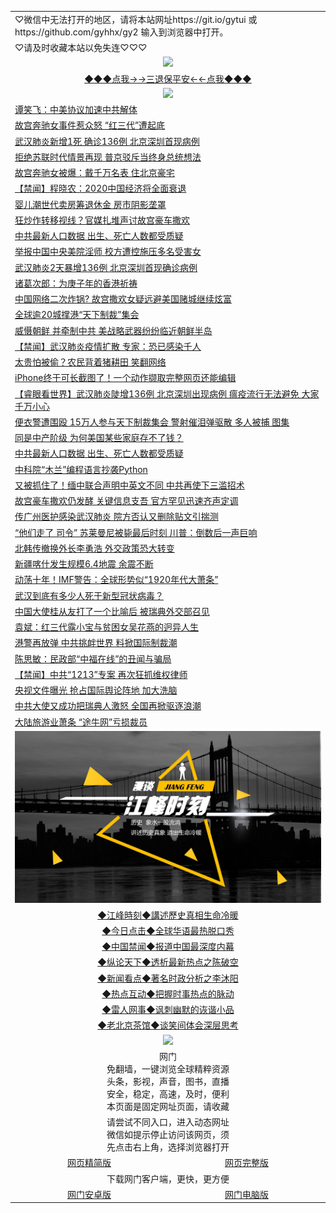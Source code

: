  <table>
<tr>
<td colspan="2" align=left>
♡微信中无法打开的地区，请将本站网址https://git.io/gytui 或 https://github.com/gyhhx/gy2 输入到浏览器中打开。 
 </td>
</tr>
 <tr>
 <td colspan="2" align=left>
♡请及时收藏本站以免失连♡♡♡
</td>
 </tr>
  <tr>
    <td colspan="2" align=center><img src="https://github.com/gyhhx/image-upload/blob/master/3t.jpg"></td>
 </tr>
 <tr><td colspan="2" align="center"><a href="https://xball.casa/oo.aspx?name=ogQuit&key=eqxowaguscvmxdgc&from=gy">◆◆◆点我→→三退保平安←←点我◆◆◆</a></td></tr>
  <tr>
    <td colspan="2" align=center><img src="https://cdn.jsdelivr.net/gh/gyoupiodf/im1/%E7%BD%91%E9%97%A8%E6%96%B0%E9%97%BB1.jpg"></td>
 </tr>
<tr><td colspan="2" align="left"><a href="https://xball.casa/oo.aspx?name=c1119573&key=eqxowaguscvmxdgc&from=gy">谭笑飞：中美协议加速中共解体</a></td></tr>
<tr><td colspan="2" align="left"><a href="https://xball.casa/oo.aspx?name=c1119575&key=eqxowaguscvmxdgc&from=gy">故宫奔驰女事件惹众怒 “红三代”遭起底</a></td></tr>
<tr><td colspan="2" align="left"><a href="https://xball.casa/oo.aspx?name=c1119562&key=eqxowaguscvmxdgc&from=gy">武汉肺炎新增1死 确诊136例 北京深圳首现病例</a></td></tr>
<tr><td colspan="2" align="left"><a href="https://xball.casa/oo.aspx?name=c1119576&key=eqxowaguscvmxdgc&from=gy">拒绝苏联时代情景再现 普京驳斥当终身总统想法</a></td></tr>
<tr><td colspan="2" align="left"><a href="https://xball.casa/oo.aspx?name=c1119543&key=eqxowaguscvmxdgc&from=gy">故宫奔驰女被爆：戴千万名表 住北京豪宅</a></td></tr>
<tr><td colspan="2" align="left"><a href="https://xball.casa/oo.aspx?name=c1119578&key=eqxowaguscvmxdgc&from=gy">【禁闻】程晓农：2020中国经济将全面衰退</a></td></tr>
<tr><td colspan="2" align="left"><a href="https://xball.casa/oo.aspx?name=c1119569&key=eqxowaguscvmxdgc&from=gy">婴儿潮世代卖房筹退休金 房市阴影垄罩</a></td></tr>
<tr><td colspan="2" align="left"><a href="https://xball.casa/oo.aspx?name=c1119544&key=eqxowaguscvmxdgc&from=gy">狂炒作转移视线？官媒扎堆声讨故宫豪车撒欢</a></td></tr>
<tr><td colspan="2" align="left"><a href="https://xball.casa/oo.aspx?name=c1119579&key=eqxowaguscvmxdgc&from=gy">中共最新人口数据 出生、死亡人数都受质疑</a></td></tr>
<tr><td colspan="2" align="left"><a href="https://xball.casa/oo.aspx?name=c1119557&key=eqxowaguscvmxdgc&from=gy">举报中国中央美院淫师 校方遭控施压多名受害女</a></td></tr>
<tr><td colspan="2" align="left"><a href="https://xball.casa/oo.aspx?name=c1119585&key=eqxowaguscvmxdgc&from=gy">武汉肺炎2天暴增136例 北京深圳首现确诊病例</a></td></tr>
<tr><td colspan="2" align="left"><a href="https://xball.casa/oo.aspx?name=c1119574&key=eqxowaguscvmxdgc&from=gy">诸葛次郎：为庚子年的香港祈祷</a></td></tr>
<tr><td colspan="2" align="left"><a href="https://xball.casa/oo.aspx?name=c1119559&key=eqxowaguscvmxdgc&from=gy">中国网络二次炸锅? 故宫撒欢女疑远避美国赌城继续炫富</a></td></tr>
<tr><td colspan="2" align="left"><a href="https://xball.casa/oo.aspx?name=c1119518&key=eqxowaguscvmxdgc&from=gy">全球逾20城撑港“天下制裁”集会</a></td></tr>
<tr><td colspan="2" align="left"><a href="https://xball.casa/oo.aspx?name=c1119602&key=eqxowaguscvmxdgc&from=gy">威慑朝鲜 并牵制中共 美战略武器纷纷临近朝鲜半岛</a></td></tr>
<tr><td colspan="2" align="left"><a href="https://xball.casa/oo.aspx?name=c1119583&key=eqxowaguscvmxdgc&from=gy">【禁闻】武汉肺炎疫情扩散 专家：恐已感染千人</a></td></tr>
<tr><td colspan="2" align="left"><a href="https://xball.casa/oo.aspx?name=c1119600&key=eqxowaguscvmxdgc&from=gy">太贵怕被偷？农民背着猪耕田 笑翻网络</a></td></tr>
<tr><td colspan="2" align="left"><a href="https://xball.casa/oo.aspx?name=c1119567&key=eqxowaguscvmxdgc&from=gy">iPhone终于可长截图了！一个动作撷取完整网页还能编辑</a></td></tr>
<tr><td colspan="2" align="left"><a href="https://xball.casa/oo.aspx?name=c1119612&key=eqxowaguscvmxdgc&from=gy">【睿眼看世界】武汉肺炎陡增136例 北京深圳出现病例 瘟疫流行无法避免 大家千万小心</a></td></tr>
<tr><td colspan="2" align="left"><a href="https://xball.casa/oo.aspx?name=c1119601&key=eqxowaguscvmxdgc&from=gy">便衣警遭围殴 15万人参与天下制裁集会  警射催泪弹驱散 多人被捕 图集</a></td></tr>
<tr><td colspan="2" align="left"><a href="https://xball.casa/oo.aspx?name=c1119568&key=eqxowaguscvmxdgc&from=gy">同是中产阶级 为何美国某些家庭存不了钱？</a></td></tr>
<tr><td colspan="2" align="left"><a href="https://xball.casa/oo.aspx?name=c1119571&key=eqxowaguscvmxdgc&from=gy">中共最新人口数据 出生、死亡人数都受质疑</a></td></tr>
<tr><td colspan="2" align="left"><a href="https://xball.casa/oo.aspx?name=c1119572&key=eqxowaguscvmxdgc&from=gy">中科院“木兰”编程语言抄袭Python</a></td></tr>
<tr><td colspan="2" align="left"><a href="https://xball.casa/oo.aspx?name=c1119619&key=eqxowaguscvmxdgc&from=gy">又被抓住了！缅中联合声明中英文不同 中共再使下三滥招术</a></td></tr>
<tr><td colspan="2" align="left"><a href="https://xball.casa/oo.aspx?name=c1119558&key=eqxowaguscvmxdgc&from=gy">故宫豪车撒欢仍发酵 关键信息支吾 官方罕见迅速齐声定调</a></td></tr>
<tr><td colspan="2" align="left"><a href="https://xball.casa/oo.aspx?name=c1119570&key=eqxowaguscvmxdgc&from=gy">传广州医护感染武汉肺炎 院方否认又删除贴文引揣测</a></td></tr>
<tr><td colspan="2" align="left"><a href="https://xball.casa/oo.aspx?name=c1119620&key=eqxowaguscvmxdgc&from=gy">“他们走了 司令” 苏莱曼尼被毙最后时刻 川普：倒数后一声巨响</a></td></tr>
<tr><td colspan="2" align="left"><a href="https://xball.casa/oo.aspx?name=c1119549&key=eqxowaguscvmxdgc&from=gy">北韩传撤换外长李勇浩 外交政策恐大转变</a></td></tr>
<tr><td colspan="2" align="left"><a href="https://xball.casa/oo.aspx?name=c1119561&key=eqxowaguscvmxdgc&from=gy">新疆喀什发生规模6.4地震  余震不断</a></td></tr>
<tr><td colspan="2" align="left"><a href="https://xball.casa/oo.aspx?name=c1119566&key=eqxowaguscvmxdgc&from=gy">动荡十年！IMF警告：全球形势似“1920年代大萧条”</a></td></tr>
<tr><td colspan="2" align="left"><a href="https://xball.casa/oo.aspx?name=c1119577&key=eqxowaguscvmxdgc&from=gy">武汉到底有多少人死于新型冠状病毒？</a></td></tr>
<tr><td colspan="2" align="left"><a href="https://xball.casa/oo.aspx?name=c1119626&key=eqxowaguscvmxdgc&from=gy">中国大使桂从友打了一个比喻后 被瑞典外交部召见</a></td></tr>
<tr><td colspan="2" align="left"><a href="https://xball.casa/oo.aspx?name=c1119528&key=eqxowaguscvmxdgc&from=gy">袁斌：红三代露小宝与贫困女吴花燕的迥异人生</a></td></tr>
<tr><td colspan="2" align="left"><a href="https://xball.casa/oo.aspx?name=c1119599&key=eqxowaguscvmxdgc&from=gy">港警再放弹 中共挑衅世界 料掀国际制裁潮</a></td></tr>
<tr><td colspan="2" align="left"><a href="https://xball.casa/oo.aspx?name=c1119534&key=eqxowaguscvmxdgc&from=gy">陈思敏：民政部“中福在线”的丑闻与骗局</a></td></tr>
<tr><td colspan="2" align="left"><a href="https://xball.casa/oo.aspx?name=c1119584&key=eqxowaguscvmxdgc&from=gy">【禁闻】中共“1213”专案 再次狂抓维权律师</a></td></tr>
<tr><td colspan="2" align="left"><a href="https://xball.casa/oo.aspx?name=c1119560&key=eqxowaguscvmxdgc&from=gy">央视文件曝光 抢占国际舆论阵地 加大洗脑</a></td></tr>
<tr><td colspan="2" align="left"><a href="https://xball.casa/oo.aspx?name=c1119616&key=eqxowaguscvmxdgc&from=gy">中共大使又成功把瑞典人激怒  全国再掀驱逐浪潮</a></td></tr>
<tr><td colspan="2" align="left"><a href="https://xball.casa/oo.aspx?name=c1119582&key=eqxowaguscvmxdgc&from=gy">大陆旅游业萧条 “途牛网”亏损裁员</a></td></tr>


 <tr>
   <td colspan="2" align=center><img src="https://github.com/gyoupiodf/im1/blob/master/jf-1.jpg"></td>
  </tr>
   <tr>
   <td colspan="2" align=center> 
<a href="https://xball.casa/oo.aspx?name=c922850&key=eqxowaguscvmxdgc&from=gy&tag=9877">◆江峰時刻◆講述歷史真相生命冷暖</a><br/>
    </td>
  </tr>
   <tr>
   <td colspan="2" align=center> 
<a href="https://xball.casa/oo.aspx?name=c816850&key=eqxowaguscvmxdgc&from=gy&tag=9877">◆今日点击◆全球华语最热脱口秀</a><br/>
    </td>
  </tr>
  <tr>
  <td colspan="2" align=center>
<a href="https://xball.casa/oo.aspx?name=c816860&key=eqxowaguscvmxdgc&from=gy&tag=99733110">◆中国禁闻◆报道中国最深度内幕</a><br/>
   </tr>
  <tr>
     <td colspan="2" align=center>
<a href="https://xball.casa/oo.aspx?name=c816855&key=eqxowaguscvmxdgc&from=gy&tag=997110">◆纵论天下◆透析最新热点之陈破空</a><br/>
   </tr>
   <tr>
      <td colspan="2" align=center>
<a href="https://xball.casa/oo.aspx?name=c838308&key=eqxowaguscvmxdgc&from=gy&tag=9973110">◆新闻看点◆著名时政分析之李沐阳</a><br/>
   </tr>
   <tr>
     <td colspan="2" align=center>
<a href="https://xball.casa/oo.aspx?name=c816852&key=eqxowaguscvmxdgc&from=gy&tag=9733110">◆热点互动◆把握时事热点的脉动</a><br/>
   </tr>
   <tr>
      <td colspan="2" align=center>
<a href="https://xball.casa/oo.aspx?name=c816694&key=eqxowaguscvmxdgc&from=gy&tag=93310">◆雷人网事◆讽刺幽默的诙谐小品</a><br/>
   </tr>
   <tr>
    <td colspan="2" align=center>
<a href="https://xball.casa/oo.aspx?name=c816650&key=eqxowaguscvmxdgc&from=gy&tag=9973110">◆老北京茶馆◆谈笑间体会深层思考</a><br/>
   </tr>
 <tr>
    <td colspan="2" align="center"><img src="https://gitlab.com/ogate2/up/raw/master/_/oGate65.jpg"/></td>
  </tr>
  <tr>
    <td colspan="2" align="center">网门<br/>免翻墙，一键浏览全球精粹资源<br/>头条，影视，声音，图书，直播<br/>安全，稳定，高速，及时，便利<br/>本页面是固定网址页面，请收藏</td>
  <tr>
  <tr>
    <td colspan="2" align="center">请尝试不同入口，进入动态网址<br/>微信如提示停止访问该网页，须<br/>先点击右上角，选择浏览器打开</td>
  <tr>  
  <tr>
    <td align="center"><a href="https://gitcdn.xyz/repo/otiny/up/master/show002.htm">网页精简版</a></td>
    <td align="center"><a href="https://gitcdn.xyz/repo/otiny/up/master/show001.htm">网页完整版</a></td>
  </tr>
  <tr>
    <td colspan="2" align="center">下载网门客户端，更快，更方便</td>
  <tr>
  <tr>
    <td align="center"><a href="https://raw.githubusercontent.com/opipe/up/master/oGatea.apk">网门安卓版</a></td>
    <td align="center"><a href="https://raw.githubusercontent.com/opipe/up/master/oGate.zip">网门电脑版</a></td>
  </tr>
</table>


